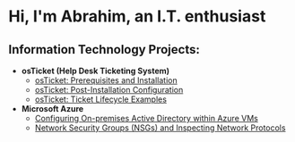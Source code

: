 # Hi, I'm Abrahim, an I.T. enthusiast
<h2> Information Technology Projects:</h2>

- <b>osTicket (Help Desk Ticketing System)</b>
  - [osTicket: Prerequisites and Installation](https://github.com/Abrahimthabet/osticket-prereqs)
  - [osTicket: Post-Installation Configuration](https://github.com/Abrahimthabet/post-install-config)
  - [osTicket: Ticket Lifecycle Examples](https://github.com/Abrahimthabet/ticket-lifecycle)
- <b>Microsoft Azure</b>
  - [Configuring On-premises Active Directory within Azure VMs](https://github.com/Abrahimthabet/configure-ad)
  - [Network Security Groups (NSGs) and Inspecting Network Protocols](https://github.com/Abrahimthabet/azure-network-protocols)
